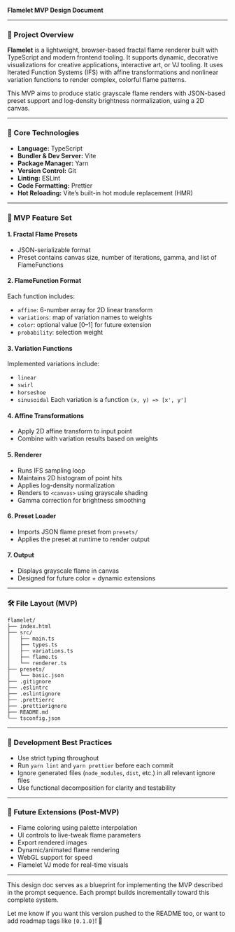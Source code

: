 **Flamelet MVP Design Document**

---

### 📌 Project Overview

**Flamelet** is a lightweight, browser-based fractal flame renderer built with TypeScript and modern frontend tooling. It supports dynamic, decorative visualizations for creative applications, interactive art, or VJ tooling. It uses Iterated Function Systems (IFS) with affine transformations and nonlinear variation functions to render complex, colorful flame patterns.

This MVP aims to produce static grayscale flame renders with JSON-based preset support and log-density brightness normalization, using a 2D canvas.

---

### 🔧 Core Technologies

* **Language:** TypeScript
* **Bundler & Dev Server:** Vite
* **Package Manager:** Yarn
* **Version Control:** Git
* **Linting:** ESLint
* **Code Formatting:** Prettier
* **Hot Reloading:** Vite’s built-in hot module replacement (HMR)

---

### 🧱 MVP Feature Set

#### 1. **Fractal Flame Presets**

* JSON-serializable format
* Preset contains canvas size, number of iterations, gamma, and list of FlameFunctions

#### 2. **FlameFunction Format**

Each function includes:

* `affine`: 6-number array for 2D linear transform
* `variations`: map of variation names to weights
* `color`: optional value \[0–1] for future extension
* `probability`: selection weight

#### 3. **Variation Functions**

Implemented variations include:

* `linear`
* `swirl`
* `horseshoe`
* `sinusoidal`
  Each variation is a function `(x, y) => [x', y']`

#### 4. **Affine Transformations**

* Apply 2D affine transform to input point
* Combine with variation results based on weights

#### 5. **Renderer**

* Runs IFS sampling loop
* Maintains 2D histogram of point hits
* Applies log-density normalization
* Renders to `<canvas>` using grayscale shading
* Gamma correction for brightness smoothing

#### 6. **Preset Loader**

* Imports JSON flame preset from `presets/`
* Applies the preset at runtime to render output

#### 7. **Output**

* Displays grayscale flame in canvas
* Designed for future color + dynamic extensions

---

### 🛠 File Layout (MVP)

```
flamelet/
├── index.html
├── src/
│   ├── main.ts
│   ├── types.ts
│   ├── variations.ts
│   ├── flame.ts
│   └── renderer.ts
├── presets/
│   └── basic.json
├── .gitignore
├── .eslintrc
├── .eslintignore
├── .prettierrc
├── .prettierignore
├── README.md
└── tsconfig.json
```

---

### 🧪 Development Best Practices

* Use strict typing throughout
* Run `yarn lint` and `yarn prettier` before each commit
* Ignore generated files (`node_modules`, `dist`, etc.) in all relevant ignore files
* Use functional decomposition for clarity and testability

---

### 🔄 Future Extensions (Post-MVP)

* Flame coloring using palette interpolation
* UI controls to live-tweak flame parameters
* Export rendered images
* Dynamic/animated flame rendering
* WebGL support for speed
* Flamelet VJ mode for real-time visuals

---

This design doc serves as a blueprint for implementing the MVP described in the prompt sequence. Each prompt builds incrementally toward this complete system.

Let me know if you want this version pushed to the README too, or want to add roadmap tags like `[0.1.0]`! 🌟
